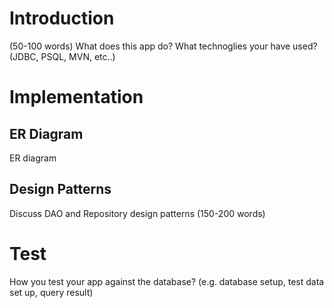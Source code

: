 # Introduction
(50-100 words)
What does this app do? What technoglies your have used? (JDBC, PSQL, MVN, etc..)

# Implementation
## ER Diagram
ER diagram

## Design Patterns
Discuss DAO and Repository design patterns (150-200 words)

# Test
How you test your app against the database? (e.g. database setup, test data set up, query result)